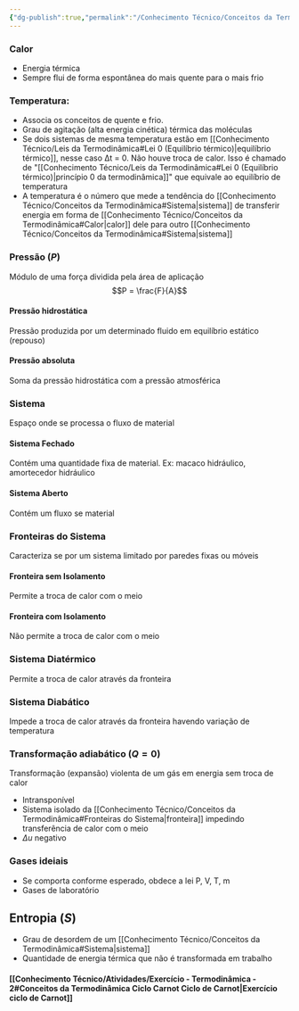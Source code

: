 ```yaml
---
{"dg-publish":true,"permalink":"/Conhecimento Técnico/Conceitos da Termodinâmica/","created":"","updated":""}
---
```


### Calor
- Energia térmica
- Sempre flui de forma espontânea do mais quente para o mais frio

### Temperatura:
- Associa os conceitos de quente e frio. 
- Grau de agitação (alta energia cinética) térmica das moléculas
- Se dois sistemas de mesma temperatura estão em [[Conhecimento Técnico/Leis da Termodinâmica#Lei 0 (Equilíbrio térmico)\|equilíbrio térmico]], nesse caso Δt = 0. Não houve troca de calor. Isso é chamado de "[[Conhecimento Técnico/Leis da Termodinâmica#Lei 0 (Equilíbrio térmico)\|princípio 0 da termodinâmica]]" que equivale ao equilíbrio de temperatura
- A temperatura é o número que mede a tendência do [[Conhecimento Técnico/Conceitos da Termodinâmica#Sistema\|sistema]] de transferir energia em forma de [[Conhecimento Técnico/Conceitos da Termodinâmica#Calor\|calor]] dele para outro [[Conhecimento Técnico/Conceitos da Termodinâmica#Sistema\|sistema]]

### Pressão ($P$)
  Módulo de uma força dividida pela área de aplicação
  $$P = \frac{F}{A}$$
#### Pressão hidrostática
  Pressão produzida por um determinado fluido em equilíbrio estático (repouso)

#### Pressão absoluta 
  Soma da pressão hidrostática com a pressão atmosférica

### Sistema
  Espaço onde se processa o fluxo de material

#### Sistema Fechado
  Contém uma quantidade fixa de material.
  Ex: macaco hidráulico, amortecedor hidráulico

#### Sistema Aberto
  Contém um fluxo se material

### Fronteiras do Sistema
Caracteriza se por um sistema limitado por paredes fixas ou móveis

#### Fronteira sem Isolamento
Permite a troca de calor com o meio

#### Fronteira com Isolamento
Não permite a troca de calor com o meio

### Sistema Diatérmico
Permite a troca de calor através da fronteira 

### Sistema Diabático 
Impede a troca de calor através da fronteira havendo variação de temperatura

### Transformação adiabático ($Q=0$)
Transformação (expansão) violenta de um gás em energia sem troca de calor
- Intransponível
- Sistema isolado da [[Conhecimento Técnico/Conceitos da Termodinâmica#Fronteiras do Sistema\|fronteira]] impedindo transferência de calor com o meio
- $\Delta u$ negativo 

### Gases ideiais
 - Se comporta conforme esperado, obdece a lei P, V, T, m
 - Gases de laboratório

## Entropia ($S$)
- Grau de desordem de um [[Conhecimento Técnico/Conceitos da Termodinâmica#Sistema\|sistema]]
- Quantidade de energia térmica que não é transformada em trabalho

#### [[Conhecimento Técnico/Atividades/Exercício - Termodinâmica - 2#Conceitos da Termodinâmica Ciclo Carnot Ciclo de Carnot\|Exercício ciclo de Carnot]]

